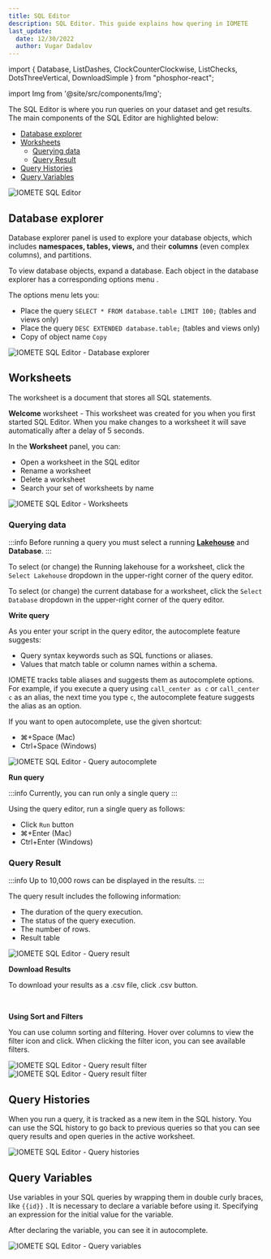 ```yaml
---
title: SQL Editor
description: SQL Editor. This guide explains how quering in IOMETE
last_update:
  date: 12/30/2022
  author: Vugar Dadalov
---
```


import { Database, ListDashes, ClockCounterClockwise, ListChecks, DotsThreeVertical, DownloadSimple } from "phosphor-react";

import Img from '@site/src/components/Img';

The SQL Editor is where you run queries on your dataset and get results. The main components of the SQL Editor are highlighted below:


- [Database explorer](#database-explorer)
- [Worksheets](#worksheets)
  - [Querying data](#querying-data)
  - [Query Result](#query-result)
- [Query Histories](#query-histories)
- [Query Variables](#query-variables)

<Img src="/img/user-guide/sql-editor/sql-editor.png" alt="IOMETE SQL Editor"/>


## Database explorer

Database explorer panel is used to explore your database objects, which includes **namespaces, tables, views,** and their **columns** (even complex columns), and partitions.

To view database objects, expand a database. Each object in the database explorer has a corresponding options menu <DotsThreeVertical size={16} weight="bold" className="bg-emphasis-300"/> . 

The options menu lets you:
- Place the query `SELECT * FROM database.table LIMIT 100;` (tables and views only)
- Place the query `DESC EXTENDED database.table;` (tables and views only)
- Copy of object name `Copy`

<Img src="/img/user-guide/sql-editor/explorer-context-menu.png" alt="IOMETE SQL Editor - Database explorer" maxWidth="700px"/>


## Worksheets

The worksheet is a document that stores all SQL statements. 

**Welcome** worksheet - This worksheet was created for you when you first started SQL Editor.
When you make changes to a worksheet it will save automatically after a delay of 5 seconds.

In the **Worksheet** panel, you can:

- Open a worksheet in the SQL editor
- Rename a worksheet
- Delete a worksheet
- Search your set of worksheets by name


<Img src="/img/user-guide/sql-editor/sql-editor-worksheets.png" alt="IOMETE SQL Editor - Worksheets" maxWidth="700px"/>


### Querying data

:::info
Before running a query you must select a running **[Lakehouse](https://iomete.com/docs/user-guide/virtual-lakehouses)** and **Database**.
:::

To select (or change) the Running lakehouse for a worksheet, click the `Select Lakehouse` dropdown in the upper-right corner of the query editor.

To select (or change) the current database for a worksheet, click the `Select Database` dropdown in the upper-right corner of the query editor.


**Write query**

As you enter your script in the query editor, the autocomplete feature suggests:

- Query syntax keywords such as SQL functions or aliases.
- Values that match table or column names within a schema.

IOMETE tracks table aliases and suggests them as autocomplete options. For example, if you execute a query using `call_center as c` or `call_center c` as an alias, the next time you type `c`, the autocomplete feature suggests the alias as an option. 

If you want to open autocomplete, use the given shortcut:
- ⌘+Space (Mac)
- Ctrl+Space (Windows) 

<Img src="/img/user-guide/sql-editor/sql-editor-autocomplete.png" alt="IOMETE SQL Editor - Query autocomplete"/>


**Run query**

:::info
Currently, you can run only a single query
:::

Using the query editor, run a single query as follows:
- Click `Run` button
- ⌘+Enter (Mac)
- Ctrl+Enter (Windows)

### Query Result

:::info
Up to 10,000 rows can be displayed in the results.
:::

The query result includes the following information:

- The duration of the query execution.
- The status of the query execution.
- The number of rows.
- Result table

<Img src="/img/user-guide/sql-editor/sql-editor-query-result.png" alt="IOMETE SQL Editor - Query result"/>

<br/>

**Download Results**

To download your results as a .csv file, click <span className="inline-button"><DownloadSimple size={16}/>.csv</span>  button.

<br/>

**Using Sort and Filters**

You can use column sorting and filtering. Hover over columns to view the filter icon and click.
When clicking the filter icon, you can see available filters.

<Img src="/img/user-guide/sql-editor/sql-editor-result-filter.png" maxWidth="360px" alt="IOMETE SQL Editor - Query result filter"/>


<Img src="/img/user-guide/sql-editor/sql-editor-result-filter-contains.png" alt="IOMETE SQL Editor - Query result filter"/>


## Query Histories

When you run a query, it is tracked as a new item in the SQL history. You can use the SQL history to go back to previous queries so that you can see query results and open queries in the active worksheet. 

<Img src="/img/user-guide/sql-editor/sql-editor-history.png" alt="IOMETE SQL Editor - Query histories"/>

## Query Variables

Use variables in your SQL queries by wrapping them in double curly braces, like `{{id}}` .
It is necessary to declare a variable before using it. Specifying an expression for the initial value for the variable. 

After declaring the variable, you can see it in autocomplete.

<Img src="/img/user-guide/sql-editor/sql-editor-query-variable.png" alt="IOMETE SQL Editor - Query variables"/>

<!-- You can switch between realms by clicking the realm name in the menu.

The master realm
Edit this section
Report an issue
In the Admin Console, two types of realms exist: -->
